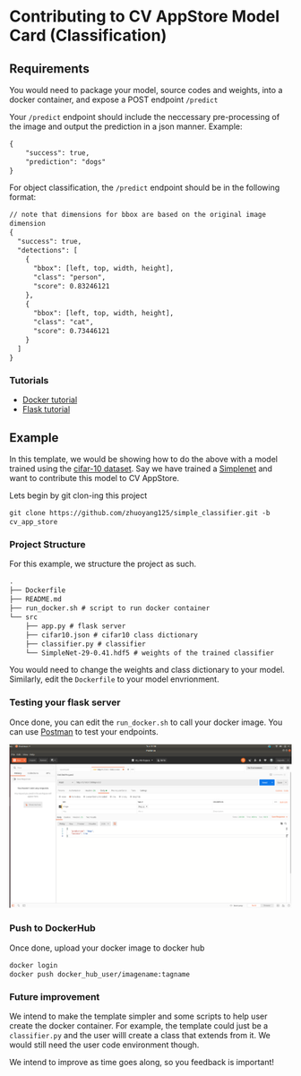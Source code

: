 # Contributing to CV AppStore Model Card (Classification)
## Requirements
You would need to package your model, source codes and weights, into a docker container, and expose a POST endpoint `/predict`<br>

Your `/predict` endpoint should include the neccessary pre-processing of the image and output the prediction in a json manner. Example:
```
{
    "success": true,
    "prediction": "dogs"
}
```

For object classification, the `/predict` endpoint should be in the following format:
```
// note that dimensions for bbox are based on the original image dimension
{
  "success": true,
  "detections": [
    {
      "bbox": [left, top, width, height],
      "class": "person",
      "score": 0.83246121
    },
    {
      "bbox": [left, top, width, height],
      "class": "cat",
      "score": 0.73446121
    }
  ]
}
```

### Tutorials
- [Docker tutorial](https://towardsdatascience.com/docker-made-easy-for-data-scientists-b32efbc23165)
- [Flask tutorial](https://towardsdatascience.com/how-to-easily-deploy-machine-learning-models-using-flask-b95af8fe34d4)

## Example
In this template, we would be showing how to do the above with a model trained using the [cifar-10 dataset](https://en.wikipedia.org/wiki/CIFAR-10). Say we have trained a [Simplenet](https://arxiv.org/abs/1608.06037) and want to contribute this model to CV AppStore.

Lets begin by git clon-ing this project
```
git clone https://github.com/zhuoyang125/simple_classifier.git -b cv_app_store
```
### Project Structure
For this example, we structure the project as such.
```
.
├── Dockerfile
├── README.md
├── run_docker.sh # script to run docker container
└── src
    ├── app.py # flask server
    ├── cifar10.json # cifar10 class dictionary
    ├── classifier.py # classifier
    └── SimpleNet-29-0.41.hdf5 # weights of the trained classifier
```

You would need to change the weights and class dictionary to your model. Similarly, edit the `Dockerfile` to your model envrionment.

### Testing your flask server
Once done, you can edit the `run_docker.sh` to call your docker image. You can use [Postman](https://www.postman.com/) to test your endpoints.

![post_man example](pictures/postman_example.png)

### Push to DockerHub
Once done, upload your docker image to docker hub

```
docker login
docker push docker_hub_user/imagename:tagname
```

### Future improvement
We intend to make the template simpler and some scripts to help user create the docker container. For example, the template could just be a `classifier.py` and the user willl create a class that extends from it. We would still need the user code environment though.

We intend to improve as time goes along, so you feedback is important!
